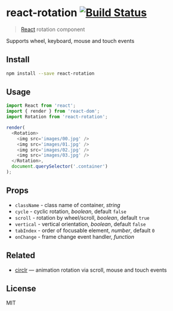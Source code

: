 # react-rotation [![Build Status][travis-image]][travis-url]

> [React][react] rotation component

Supports wheel, keyboard, mouse and touch events

## Install

```sh
npm install --save react-rotation
```

## Usage

```js
import React from 'react';
import { render } from 'react-dom';
import Rotation from 'react-rotation';

render(
  <Rotation>
    <img src='images/00.jpg' />
    <img src='images/01.jpg' />
    <img src='images/02.jpg' />
    <img src='images/03.jpg' />
  </Rotation>,
  document.querySelector('.container')
);
```

## Props

* `className` - class name of container, *string*
* `cycle` - cyclic rotation, *boolean*, default `false`
* `scroll` - rotation by wheel/scroll, *boolean*, default `true`
* `vertical` - vertical orientation, *boolean*, default `false`
* `tabIndex` - order of focusable element, *number*, default `0`
* `onChange` - frame change event handler, *function*

## Related

* [circlr][circlr] — animation rotation via scroll, mouse and touch events

## License

MIT

[travis-url]: https://travis-ci.org/andrepolischuk/react-rotation
[travis-image]: https://travis-ci.org/andrepolischuk/react-rotation.svg?branch=master

[react]: https://github.com/facebook/react
[circlr]: https://github.com/andrepolischuk/circlr
